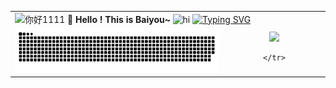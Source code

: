 <div align = "center">
  <table>
    <!-- Header --> 
    <tr>
      <td colspan = "3" align = "left">
        <img src = "https://media2.giphy.com/media/v1.Y2lkPTc5MGI3NjExeXR6dmlzcnd0djJzNXE3NWQzdmkwZTVoZnNjdDdwMmg1ZG9qdnRleiZlcD12MV9pbnRlcm5hbF9naWZfYnlfaWQmY3Q9Zw/bcKmIWkUMCjVm/giphy.webp" width = 100" alt = "你好1111" />
        <b>  🥳 Hello ! This is Baiyou~ </b>
        <img src = "https://s1.4sai.com/src/img/gif/05/05199d960cdf46a58032300bc5b821c7.gif?e=1735488000&token=1srnZGLKZ0Aqlz6dk7yF4SkiYf4eP-YrEOdM1sob:761QqYl3lHVN-PvdRRx80ZvVM0s=" alt = "hi" width = "140"/> 
        <a href="https://git.io/typing-svg"><img src="https://readme-typing-svg.herokuapp.com?font=DynaPuff&pause=1000&color=5CF7F0&center=true&vCenter=true&width=435&lines=A+university+student+from+Harbin+" alt="Typing SVG" /></a>
      </td>
    </tr>
    <!-- 进度条&访问量&QQ -->
    <tr>
      <td align = "left">
        <img src="https://raw.githubusercontent.com/Baiyouawa/Baiyouawa/main/assets/github-contribution-grid-snake.svg" alt="GitHub Snake" />
      </td>
      <td align="center" width="150px">
        <img src="https://access-counter.vercel.app/api/counter?name=yourname&theme=006&length=7" />

    </tr>



    
  </table>
</div>
    

